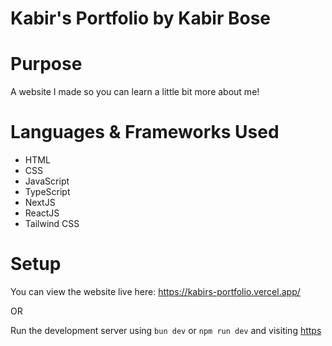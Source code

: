 # Kabir's Portfolio by Kabir Bose

# Purpose
A website I made so you can learn a little bit more about me!

# Languages & Frameworks Used
- HTML
- CSS
- JavaScript
- TypeScript
- NextJS
- ReactJS
- Tailwind CSS

# Setup
You can view the website live here: https://kabirs-portfolio.vercel.app/

OR

Run the development server using `bun dev` or `npm run dev` and visiting [https](http://localhost:3000/)
